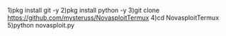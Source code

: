 1)pkg install git -y 
2)pkg install python -y 
3)git clone https://github.com/mysteruss/NovasploitTermux 
4)cd NovasploitTermux 
5)python novasploit.py
